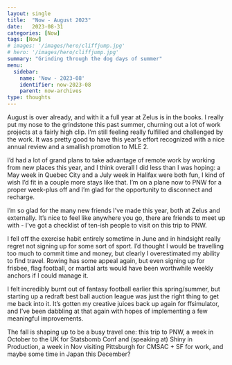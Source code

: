 ```yaml
---
layout: single
title:  "Now - August 2023"
date:   2023-08-31
categories: [Now]
tags: [Now]
# images: '/images/hero/cliffjump.jpg'
# hero: '/images/hero/cliffjump.jpg'
summary: "Grinding through the dog days of summer"
menu:
  sidebar:
    name: 'Now - 2023-08'
    identifier: now-2023-08
    parent: now-archives
type: thoughts
---
```


August is over already, and with it a full year at Zelus is in the books. I really put my nose to the grindstone this past summer, churning out a lot of work projects at a fairly high clip. I’m still feeling really fulfilled and challenged by the work. It was pretty good to have this year’s effort recognized with a nice annual review and a smallish promotion to MLE 2. 

I’d had a lot of grand plans to take advantage of remote work by working from new places this year, and I think overall I did less than I was hoping: a May week in Quebec City and a July week in Halifax were both fun, I kind of wish I’d fit in a couple more stays like that. I’m on a plane now to PNW for a proper week-plus off and I’m glad for the opportunity to disconnect and recharge. 

I’m so glad for the many new friends I’ve made this year, both at Zelus and externally. It’s nice to feel like anywhere you go, there are friends to meet up with - I've got a checklist of ten-ish people to visit on this trip to PNW. 

I fell off the exercise habit entirely sometime in June and in hindsight really regret not signing up for some sort of sport. I’d thought I would be travelling too much to commit time and money, but clearly I overestimated my ability to find travel.  Rowing has some appeal again, but even signing up for frisbee, flag football, or martial arts would have been worthwhile weekly anchors if I could manage it. 

I felt incredibly burnt out of fantasy football earlier this spring/summer, but starting up a redraft best ball auction league was just the right thing to get me back into it. It’s gotten my creative juices back up again for ffsimulator, and I’ve been dabbling at that again with hopes of implementing a few meaningful improvements. 

The fall is shaping up to be a busy travel one: this trip to PNW, a week in October to the UK for Statsbomb Conf and (speaking at) Shiny in Production, a week in Nov visiting Pittsburgh for CMSAC + SF for work, and maybe some time in Japan this December? 
